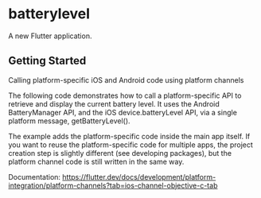 # batterylevel

A new Flutter application.

## Getting Started

Calling platform-specific iOS and Android code using platform channels

The following code demonstrates how to call a platform-specific API to retrieve and display the current battery level. It uses the Android BatteryManager API, and the iOS device.batteryLevel API, via a single platform message, getBatteryLevel().

The example adds the platform-specific code inside the main app itself. If you want to reuse the platform-specific code for multiple apps, the project creation step is slightly different (see developing packages), but the platform channel code is still written in the same way.

Documentation: https://flutter.dev/docs/development/platform-integration/platform-channels?tab=ios-channel-objective-c-tab


